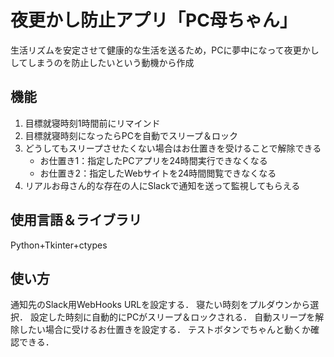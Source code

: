 # 夜更かし防止アプリ「PC母ちゃん」
生活リズムを安定させて健康的な生活を送るため，PCに夢中になって夜更かししてしまうのを防止したいという動機から作成

## 機能
1. 目標就寝時刻1時間前にリマインド
1. 目標就寝時刻になったらPCを自動でスリープ＆ロック
1. どうしてもスリープさせたくない場合はお仕置きを受けることで解除できる
    - お仕置き1：指定したPCアプリを24時間実行できなくなる
    - お仕置き2：指定したWebサイトを24時間閲覧できなくなる
1. リアルお母さん的な存在の人にSlackで通知を送って監視してもらえる

## 使用言語＆ライブラリ
Python+Tkinter+ctypes

## 使い方
通知先のSlack用WebHooks URLを設定する．
寝たい時刻をプルダウンから選択．
設定した時刻に自動的にPCがスリープ＆ロックされる．
自動スリープを解除したい場合に受けるお仕置きを設定する．
テストボタンでちゃんと動くか確認できる．
